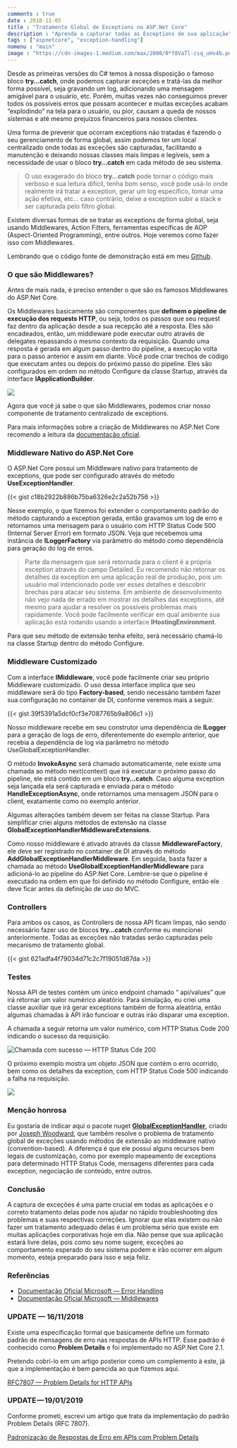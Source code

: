 ```yaml
---
comments : true
date : 2018-11-05
title : "Tratamento Global de Exceptions no ASP.Net Core"
description : "Aprenda a capturar todas as Exceptions de sua aplicação"
tags : ["aspnetcore", "exception-handling"]
nomenu : "main"
image : "https://cdn-images-1.medium.com/max/2000/0*f8VaTl-csq_uHv4b.png"
---
```


Desde as primeiras versões do C# temos à nossa disposição o famoso bloco **try…catch**, onde podemos capturar exceções e tratá-las da melhor forma possível, seja gravando um log, adicionando uma mensagem amigável para o usuário, etc. Porém, muitas vezes não conseguimos prever todos os possíveis erros que possam acontecer e muitas exceções acabam “explodindo” na tela para o usuário, ou pior, causam a queda de nossos sistemas e até mesmo prejuízos financeiros para nossos clientes.

Uma forma de prevenir que ocorram exceptions não tratadas é fazendo o seu gerenciamento de forma global, assim podemos ter um local centralizado onde todas as exceções são capturadas, facilitando a manutenção e deixando nossas classes mais limpas e legíveis, sem a necessidade de usar o bloco **try…catch** em cada método de seu sistema.

>  O uso exagerado do bloco **try…catch** pode tornar o código mais verboso e sua leitura difícil, tenha bom senso, você pode usá-lo onde realmente irá tratar a exception, gerar um log específico, tomar uma ação efetiva, etc… caso contrário, deixe a exception subir a stack e ser capturada pelo filtro global.

Existem diversas formas de se tratar as exceptions de forma global, seja usando Middlewares, Action Filters, ferramentas específicas de AOP (Aspect-Oriented Programming), entre outros. Hoje veremos como fazer isso com Middlewares.

Lembrando que o código fonte de demonstração está em meu [Github](https://github.com/wellingtonjhn/DemoGlobalExceptionHandling).

### O que são Middlewares?

Antes de mais nada, é preciso entender o que são os famosos Middlewares do ASP.Net Core.

Os Middlewares basicamente são componentes que **definem o pipeline de execução dos requests HTTP**, ou seja, todos os passos que seu request faz dentro da aplicação desde a sua recepção até a resposta. Eles são encadeados, então, um middleware pode executar outro através de delegates repassando o mesmo contexto da requisição. Quando uma resposta é gerada em algum passo dentro do pipeline, a execução volta para o  passo anterior e assim em diante. Você pode criar trechos de código que executam antes ou depois do próximo passo do pipeline. Eles são configurados em ordem no método Configure da classe Startup, através da interface **IApplicationBuilder**.

![](https://cdn-images-1.medium.com/max/2000/0*3Flzz4VWl30if5Q5)

Agora que você já sabe o que são Middlewares, podemos criar nosso componente de tratamento centralizado de exceptions.

Para mais informações sobre a criação de Middlewares no ASP.Net Core recomendo a leitura da [documentação oficial](https://docs.microsoft.com/en-us/aspnet/core/fundamentals/middleware/?view=aspnetcore-2.1).

### Middleware Nativo do ASP.Net Core

O ASP.Net Core possui um Middleware nativo para tratamento de exceptions, que pode ser configurado através do método **UseExceptionHandler**.

{{< gist c18b2922b886b75ba6326e2c2a52b756 >}}

Nesse exemplo, o que fizemos foi extender o comportamento padrão do método capturando a exception gerada, então gravamos um log de erro e retornamos uma mensagem para o usuário com HTTP Status Code 500 (Internal Server Error) em formato JSON. Veja que recebemos uma instância de **ILoggerFactory** via parâmetro do método como dependência para geração do log de erros.
>  Parte da mensagem que será retornada para o client é a própria exception através do campo Detailed. Eu recomendo não retornar os detalhes da exception em uma aplicação real de produção, pois um usuário mal intencionado pode ver esses detalhes e descobrir brechas para atacar seu sistema. Em ambiente de desenvolvimento não vejo nada de errado em mostrar os detalhes das exceptions, até mesmo para ajudar a resolver os possíveis problemas mais rapidamente. Você pode facilmente verificar em qual ambiente sua aplicação está rodando usando a interface **IHostingEnvironment**.

Para que seu método de extensão tenha efeito, será necessário chamá-lo na classe Startup dentro do método Configure.

### Middleware Customizado

Com a interface **IMiddleware**, você pode facilmente criar seu próprio Middleware customizado. O uso dessa interface implica que seu middleware será do tipo **Factory-based**, sendo necessário também fazer sua configuração no container de DI, conforme veremos mais a seguir. 

{{< gist 39f5391a5dcf0cf3e7087765b9a806c1 >}}

Nosso middleware recebe em seu construtor uma dependência de **ILogger** para a geração de logs de erro, diferentemente do exemplo anterior, que recebia a dependência de log via parâmetro no método UseGlobalExceptionHandler. 

O método **InvokeAsync** será chamado automaticamente, nele existe uma chamada ao método next(context) que irá executar o próximo passo do pipeline, ele está contido em um bloco **try…catch**. Caso alguma exception seja lançada ela será capturada e enviada para o método **HandleExceptionAsync**, onde retornamos uma mensagem JSON para o client, exatamente como no exemplo anterior.

Algumas alterações também devem ser feitas na classe Startup. Para simplificar criei alguns métodos de extensão na classe **GlobalExceptionHandlerMiddlewareExtensions**.

Como nosso middleware é ativado através da classe **MiddlewareFactory**, ele deve ser registrado no container de DI através do método **AddGlobalExceptionHandlerMiddleware**. Em seguida, basta fazer a chamada ao método **UseGlobalExceptionHandlerMiddleware** para adicioná-lo ao pipeline do ASP.Net Core. Lembre-se que o pipeline é executado na ordem em que foi definido no método Configure, então ele deve ficar antes da definição de uso do MVC.

### Controllers

Para ambos os casos, as Controllers de nossa API ficam limpas, não sendo necessário fazer uso de blocos **try…catch** conforme eu mencionei anteriormente. Todas as exceções não tratadas serão capturadas pelo mecanismo de tratamento global.

{{< gist 621adfa4f79034d71c2c7f19051d87da >}}

### Testes

Nossa API de testes contém um único endpoint chamado “ api/values” que irá retornar um valor numérico aleatório. Para simulação, eu criei uma classe auxiliar que irá gerar exceptions também de forma aleatória, então algumas chamadas à API irão funcioar e outras irão disparar uma exception.

A chamada a seguir retorna um valor numérico, com HTTP Status Code 200 indicando o sucesso da requisição.

![Chamada com sucesso — HTTP Status Cde 200](https://cdn-images-1.medium.com/max/2522/1*gaaSIisdsXRa5xeVW4VxJw.png)

O próximo exemplo mostra um objeto JSON que contém o erro ocorrido, bem como os detalhes da exception, com HTTP Status Code 500 indicando a falha na requisição.

![](https://cdn-images-1.medium.com/max/3314/1*afsmG73BfkbslD5TLw0M_w.png)

### Menção honrosa

Eu gostaria de indicar aqui o pacote nuget **[GlobalExceptionHandler](https://www.nuget.org/packages/GlobalExceptionHandler)**, criado por [Joseph Woodward](http://josephwoodward.co.uk), que também resolve o problema de tratamento global de exceções usando métodos de extensão ao middleware nativo (convention-based). A diferença é que ele possui alguns recursos bem legais de customização, como por exemplo mapeamento de exceptions para determinado HTTP Status Code, mensagens diferentes para cada exception, negociação de conteúdo, entre outros.

### Conclusão

A captura de exceções é uma parte crucial em todas as aplicações e o correto tratamento delas pode nos ajudar no rápido troubleshooting dos problemas e suas respectivas correções. Ignorar que elas existem ou não fazer um tratamento adequado delas é um problema sério que existe em muitas aplicações corporativas hoje em dia. Não pense que sua aplicação estará livre delas, pois como seu nome sugere, exceções ao comportamento esperado do seu sistema podem e irão ocorrer em algum momento, esteja preparado para isso e seja feliz.

### Referências

* [Documentação Oficial Microsoft — Error Handling](https://docs.microsoft.com/en-us/aspnet/core/fundamentals/error-handling?view=aspnetcore-2.1)
* [Documentação Oficial Microsoft — Middlewares](https://docs.microsoft.com/en-us/aspnet/core/fundamentals/middleware/?view=aspnetcore-2.1)

### UPDATE — 16/11/2018

Existe uma especificação formal que basicamente define um formato padrão de mensagens de erro nas respostas de APIs HTTP. Esse padrão é conhecido como **Problem Details** e foi implementado no ASP.Net Core 2.1.

Pretendo cobrí-lo em um artigo posterior como um complemento à este, já que a implementação é bem parecida ao que fizemos aqui.

[RFC7807 — Problem Details for HTTP APIs](https://tools.ietf.org/html/rfc7807)

### UPDATE — 19/01/2019

Conforme prometi, escrevi um artigo que trata da implementação do padrão Problem Details (RFC 7807).

[Padronização de Respostas de Erro em APIs com Problem Details](https://www.wellingtonjhn.com/posts/padroniza%C3%A7%C3%A3o-de-respostas-de-erro-em-apis-com-problem-details/)